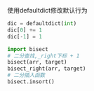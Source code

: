 使用defaultdict修改默认行为
```python
dic = defaultdict(int)
dic[0] += 1
dic[-1] = 1
```
```python
import bisect
# 二分查找,_right下标 + 1
bisect(arr, target)
bisect_right(arr, target)
# 二分插入函数
bisect.insort()
```
